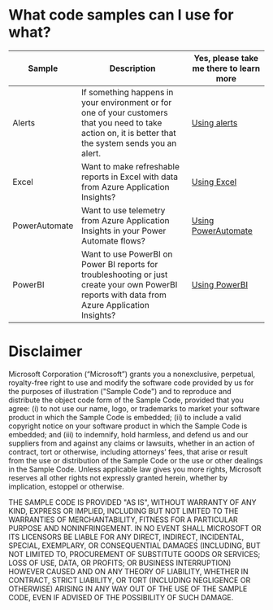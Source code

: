 # What code samples can I use for what?

| Sample | Description | Yes, please take me there to learn more |
| ------ | ------ | ------ |
| Alerts | If something happens in your environment or for one of your customers that you need to take action on, it is better that the system sends you an alert.  | [Using alerts](Using-alerts) |
| Excel | Want to make refreshable reports in Excel with data from Azure Application Insights?  | [Using Excel](Using-Excel) |
| PowerAutomate | Want to use telemetry from Azure Application Insights in your Power Automate flows? | [Using PowerAutomate](Using-PowerAutomate) |
| PowerBI | Want to use PowerBI on Power BI reports for troubleshooting or just create your own PowerBI reports with data from Azure Application Insights? | [Using PowerBI](Using-PowerBI) |


# Disclaimer
Microsoft Corporation (“Microsoft”) grants you a nonexclusive, perpetual, royalty-free right to use and modify the software code provided by us for the purposes of illustration  ("Sample Code") and to reproduce and distribute the object code form of the Sample Code, provided that you agree: (i) to not use our name, logo, or trademarks to market your software product in which the Sample Code is embedded; (ii) to include a valid copyright notice on your software product in which the Sample Code is embedded; and (iii) to indemnify, hold harmless, and defend us and our suppliers from and against any claims or lawsuits, whether in an action of contract, tort or otherwise, including attorneys’ fees, that arise or result from the use or distribution of the Sample Code or the use or other dealings in the Sample Code. Unless applicable law gives you more rights, Microsoft reserves all other rights not expressly granted herein, whether by implication, estoppel or otherwise. 

THE SAMPLE CODE IS PROVIDED "AS IS", WITHOUT WARRANTY OF ANY KIND, EXPRESS OR IMPLIED, INCLUDING BUT NOT LIMITED TO THE WARRANTIES OF MERCHANTABILITY, FITNESS FOR A PARTICULAR PURPOSE AND NONINFRINGEMENT. IN NO EVENT SHALL MICROSOFT OR ITS LICENSORS BE LIABLE FOR ANY DIRECT, INDIRECT, INCIDENTAL, SPECIAL, EXEMPLARY, OR CONSEQUENTIAL DAMAGES (INCLUDING, BUT NOT LIMITED TO, PROCUREMENT OF SUBSTITUTE GOODS OR SERVICES; LOSS OF USE, DATA, OR PROFITS; OR BUSINESS INTERRUPTION) HOWEVER CAUSED AND ON ANY THEORY OF LIABILITY, WHETHER IN CONTRACT, STRICT LIABILITY, OR TORT (INCLUDING NEGLIGENCE OR OTHERWISE) ARISING IN ANY WAY OUT OF THE USE OF THE SAMPLE CODE, EVEN IF ADVISED OF THE POSSIBILITY OF SUCH DAMAGE.
